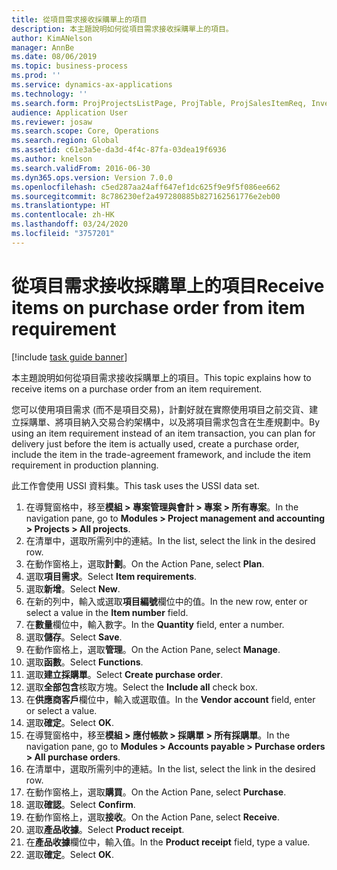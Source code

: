 ```yaml
---
title: 從項目需求接收採購單上的項目
description: 本主題說明如何從項目需求接收採購單上的項目。
author: KimANelson
manager: AnnBe
ms.date: 08/06/2019
ms.topic: business-process
ms.prod: ''
ms.service: dynamics-ax-applications
ms.technology: ''
ms.search.form: ProjProjectsListPage, ProjTable, ProjSalesItemReq, InventItemIdLookupSimple, PurchCreateFromSalesOrder, VendAccountItemLookup, PurchTable, PurchEditLines
audience: Application User
ms.reviewer: josaw
ms.search.scope: Core, Operations
ms.search.region: Global
ms.assetid: c61e3a5e-da3d-4f4c-87fa-03dea19f6936
ms.author: knelson
ms.search.validFrom: 2016-06-30
ms.dyn365.ops.version: Version 7.0.0
ms.openlocfilehash: c5ed287aa24aff647ef1dc625f9e9f5f086ee662
ms.sourcegitcommit: 8c786230ef2a497280885b827162561776e2eb00
ms.translationtype: HT
ms.contentlocale: zh-HK
ms.lasthandoff: 03/24/2020
ms.locfileid: "3757201"
---
```

# <a name="receive-items-on-purchase-order-from-item-requirement"></a><span data-ttu-id="f5acf-103">從項目需求接收採購單上的項目</span><span class="sxs-lookup"><span data-stu-id="f5acf-103">Receive items on purchase order from item requirement</span></span>

[!include [task guide banner](../../includes/task-guide-banner.md)]

<span data-ttu-id="f5acf-104">本主題說明如何從項目需求接收採購單上的項目。</span><span class="sxs-lookup"><span data-stu-id="f5acf-104">This topic explains how to receive items on a purchase order from an item requirement.</span></span>

<span data-ttu-id="f5acf-105">您可以使用項目需求 (而不是項目交易)，計劃好就在實際使用項目之前交貨、建立採購單、將項目納入交易合約架構中，以及將項目需求包含在生產規劃中。</span><span class="sxs-lookup"><span data-stu-id="f5acf-105">By using an item requirement instead of an item transaction, you can plan for delivery just before the item is actually used, create a purchase order, include the item in the trade-agreement framework, and include the item requirement in production planning.</span></span> 

<span data-ttu-id="f5acf-106">此工作會使用 USSI 資料集。</span><span class="sxs-lookup"><span data-stu-id="f5acf-106">This task uses the USSI data set.</span></span>

1. <span data-ttu-id="f5acf-107">在導覽窗格中，移至**模組 > 專案管理與會計 > 專案 > 所有專案**。</span><span class="sxs-lookup"><span data-stu-id="f5acf-107">In the navigation pane, go to **Modules > Project management and accounting > Projects > All projects**.</span></span>
2. <span data-ttu-id="f5acf-108">在清單中，選取所需列中的連結。</span><span class="sxs-lookup"><span data-stu-id="f5acf-108">In the list, select the link in the desired row.</span></span>
3. <span data-ttu-id="f5acf-109">在動作窗格上，選取**計劃**。</span><span class="sxs-lookup"><span data-stu-id="f5acf-109">On the Action Pane, select **Plan**.</span></span>
4. <span data-ttu-id="f5acf-110">選取**項目需求**。</span><span class="sxs-lookup"><span data-stu-id="f5acf-110">Select **Item requirements**.</span></span>
5. <span data-ttu-id="f5acf-111">選取**新增**。</span><span class="sxs-lookup"><span data-stu-id="f5acf-111">Select **New**.</span></span>
6. <span data-ttu-id="f5acf-112">在新的列中，輸入或選取**項目編號**欄位中的值。</span><span class="sxs-lookup"><span data-stu-id="f5acf-112">In the new row, enter or select a value in the **Item number** field.</span></span>
7. <span data-ttu-id="f5acf-113">在**數量**欄位中，輸入數字。</span><span class="sxs-lookup"><span data-stu-id="f5acf-113">In the **Quantity** field, enter a number.</span></span>
8. <span data-ttu-id="f5acf-114">選取**儲存**。</span><span class="sxs-lookup"><span data-stu-id="f5acf-114">Select **Save**.</span></span>
9. <span data-ttu-id="f5acf-115">在動作窗格上，選取**管理**。</span><span class="sxs-lookup"><span data-stu-id="f5acf-115">On the Action Pane, select **Manage**.</span></span>
10. <span data-ttu-id="f5acf-116">選取**函數**。</span><span class="sxs-lookup"><span data-stu-id="f5acf-116">Select **Functions**.</span></span>
11. <span data-ttu-id="f5acf-117">選取**建立採購單**。</span><span class="sxs-lookup"><span data-stu-id="f5acf-117">Select **Create purchase order**.</span></span>
12. <span data-ttu-id="f5acf-118">選取**全部包含**核取方塊。</span><span class="sxs-lookup"><span data-stu-id="f5acf-118">Select the **Include all** check box.</span></span>
13. <span data-ttu-id="f5acf-119">在**供應商客戶**欄位中，輸入或選取值。</span><span class="sxs-lookup"><span data-stu-id="f5acf-119">In the **Vendor account** field, enter or select a value.</span></span>
14. <span data-ttu-id="f5acf-120">選取**確定**。</span><span class="sxs-lookup"><span data-stu-id="f5acf-120">Select **OK**.</span></span>
15. <span data-ttu-id="f5acf-121">在導覽窗格中，移至**模組 > 應付帳款 > 採購單 > 所有採購單**。</span><span class="sxs-lookup"><span data-stu-id="f5acf-121">In the navigation pane, go to **Modules > Accounts payable > Purchase orders > All purchase orders**.</span></span>
16. <span data-ttu-id="f5acf-122">在清單中，選取所需列中的連結。</span><span class="sxs-lookup"><span data-stu-id="f5acf-122">In the list, select the link in the desired row.</span></span>
17. <span data-ttu-id="f5acf-123">在動作窗格上，選取**購買**。</span><span class="sxs-lookup"><span data-stu-id="f5acf-123">On the Action Pane, select **Purchase**.</span></span>
18. <span data-ttu-id="f5acf-124">選取**確認**。</span><span class="sxs-lookup"><span data-stu-id="f5acf-124">Select **Confirm**.</span></span>
19. <span data-ttu-id="f5acf-125">在動作窗格上，選取**接收**。</span><span class="sxs-lookup"><span data-stu-id="f5acf-125">On the Action Pane, select **Receive**.</span></span>
20. <span data-ttu-id="f5acf-126">選取**產品收據**。</span><span class="sxs-lookup"><span data-stu-id="f5acf-126">Select **Product receipt**.</span></span>
21. <span data-ttu-id="f5acf-127">在**產品收據**欄位中，輸入值。</span><span class="sxs-lookup"><span data-stu-id="f5acf-127">In the **Product receipt** field, type a value.</span></span>
22. <span data-ttu-id="f5acf-128">選取**確定**。</span><span class="sxs-lookup"><span data-stu-id="f5acf-128">Select **OK**.</span></span>

